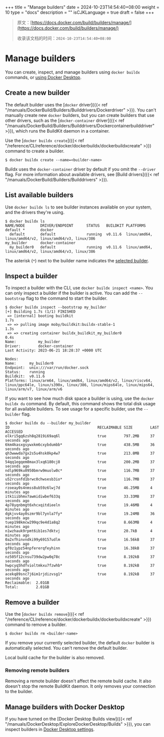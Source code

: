 +++
title = "Manage builders"
date = 2024-10-23T14:54:40+08:00
weight = 10
type = "docs"
description = ""
isCJKLanguage = true
draft = false
+++

> 原文：[https://docs.docker.com/build/builders/manage/](https://docs.docker.com/build/builders/manage/)
>
> 收录该文档的时间：`2024-10-23T14:54:40+08:00`

# Manage builders

You can create, inspect, and manage builders using `docker buildx` commands, or [using Docker Desktop](https://docs.docker.com/build/builders/manage/#manage-builders-with-docker-desktop).

## Create a new builder

The default builder uses the [`docker` driver]({{< ref "/manuals/DockerBuild/Builders/Builddrivers/Dockerdriver" >}}). You can't manually create new `docker` builders, but you can create builders that use other drivers, such as the [`docker-container` driver]({{< ref "/manuals/DockerBuild/Builders/Builddrivers/Dockercontainerbuilddriver" >}}), which runs the BuildKit daemon in a container.

Use the [`docker buildx create`]({{< ref "/reference/CLIreference/docker/dockerbuildx/dockerbuildxcreate" >}}) command to create a builder.



```console
$ docker buildx create --name=<builder-name>
```

Buildx uses the `docker-container` driver by default if you omit the `--driver` flag. For more information about available drivers, see [Build drivers]({{< ref "/manuals/DockerBuild/Builders/Builddrivers" >}}).

## List available builders

Use `docker buildx ls` to see builder instances available on your system, and the drivers they're using.



```console
$ docker buildx ls
NAME/NODE       DRIVER/ENDPOINT      STATUS   BUILDKIT PLATFORMS
default *       docker
  default       default              running  v0.11.6  linux/amd64, linux/amd64/v2, linux/amd64/v3, linux/386
my_builder      docker-container
  my_builder0   default              running  v0.11.6  linux/amd64, linux/amd64/v2, linux/amd64/v3, linux/386
```

The asterisk (`*`) next to the builder name indicates the [selected builder](https://docs.docker.com/build/builders/#selected-builder).

## Inspect a builder

To inspect a builder with the CLI, use `docker buildx inspect <name>`. You can only inspect a builder if the builder is active. You can add the `--bootstrap` flag to the command to start the builder.



```console
$ docker buildx inspect --bootstrap my_builder
[+] Building 1.7s (1/1) FINISHED                                                                  
 => [internal] booting buildkit                                                              1.7s
 => => pulling image moby/buildkit:buildx-stable-1                                           1.3s
 => => creating container buildx_buildkit_my_builder0                                        0.4s
Name:          my_builder
Driver:        docker-container
Last Activity: 2023-06-21 18:28:37 +0000 UTC

Nodes:
Name:      my_builder0
Endpoint:  unix:///var/run/docker.sock
Status:    running
Buildkit:  v0.11.6
Platforms: linux/arm64, linux/amd64, linux/amd64/v2, linux/riscv64, linux/ppc64le, linux/s390x, linux/386, linux/mips64le, linux/mips64, linux/arm/v7, linux/arm/v6
```

If you want to see how much disk space a builder is using, use the `docker buildx du` command. By default, this command shows the total disk usage for all available builders. To see usage for a specific builder, use the `--builder` flag.



```console
$ docker buildx du --builder my_builder
ID                                        RECLAIMABLE SIZE        LAST ACCESSED
olkri5gq6zsh8q2819i69aq6l                 true        797.2MB     37 seconds ago
6km4kasxgsywxkm6cxybdumbb*                true        438.5MB     36 seconds ago
qh3wwwda7gx2s5u4hsk0kp4w7                 true        213.8MB     37 seconds ago
54qq1egqem8max3lxq6180cj8                 true        200.2MB     37 seconds ago
ndlp969ku0950bmrw9muolw0c*                true        116.7MB     37 seconds ago
u52rcsnfd1brwc0chwsesb3io*                true        116.7MB     37 seconds ago
rzoeay0s4nmss8ub59z6lwj7d                 true        46.25MB     4 minutes ago
itk1iibhmv7awmidiwbef633q                 true        33.33MB     37 seconds ago
4p78yqnbmgt6xhcxqitdieeln                 true        19.46MB     4 minutes ago
dgkjvv4ay0szmr9bl7ynla7fy*                true        19.24MB     36 seconds ago
tuep198kmcw299qc9e4d1a8q2                 true        8.663MB     4 minutes ago
n1wzhauk9rpmt6ib1es7dktvj                 true        20.7kB      4 minutes ago
0a2xfhinvndki99y69157udlm                 true        16.56kB     37 seconds ago
gf0z1ypz54npfererqfeyhinn                 true        16.38kB     37 seconds ago
nz505f12cnsu739dw2pw0q78c                 true        8.192kB     37 seconds ago
hwpcyq5hdfvioltmkxu7fzwhb*                true        8.192kB     37 seconds ago
acekq89snc7j6im1rjdizvsg1*                true        8.192kB     37 seconds ago
Reclaimable:  2.01GB
Total:        2.01GB
```

## Remove a builder

Use the [`docker buildx remove`]({{< ref "/reference/CLIreference/docker/dockerbuildx/dockerbuildxcreate" >}}) command to remove a builder.



```console
$ docker buildx rm <builder-name>
```

If you remove your currently selected builder, the default `docker` builder is automatically selected. You can't remove the default builder.

Local build cache for the builder is also removed.

### Removing remote builders

Removing a remote builder doesn't affect the remote build cache. It also doesn't stop the remote BuildKit daemon. It only removes your connection to the builder.

## Manage builders with Docker Desktop

If you have turned on the [Docker Desktop Builds view]({{< ref "/manuals/DockerDesktop/ExploreDockerDesktop/Builds" >}}), you can inspect builders in [Docker Desktop settings](https://docs.docker.com/desktop/settings/#builders).
